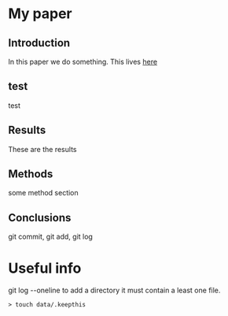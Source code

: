 # My paper

## Introduction

In this paper we do something.
This lives [here](https://github.com/ggrimes/paper)


## test
test

## Results
These are the results

## Methods
some  method section


## Conclusions

git commit, git add, git log


# Useful info
git log --oneline
to add a directory it must contain a least one file.
```
> touch data/.keepthis
```
